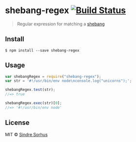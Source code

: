 # shebang-regex [![Build Status](https://travis-ci.org/sindresorhus/shebang-regex.svg?branch=master)](https://travis-ci.org/sindresorhus/shebang-regex)

> Regular expression for matching a [shebang](<https://en.wikipedia.org/wiki/Shebang_(Unix)>)

## Install

```
$ npm install --save shebang-regex
```

## Usage

```js
var shebangRegex = require("shebang-regex");
var str = '#!/usr/bin/env node\nconsole.log("unicorns");';

shebangRegex.test(str);
//=> true

shebangRegex.exec(str)[0];
//=> '#!/usr/bin/env node'
```

## License

MIT © [Sindre Sorhus](http://sindresorhus.com)
